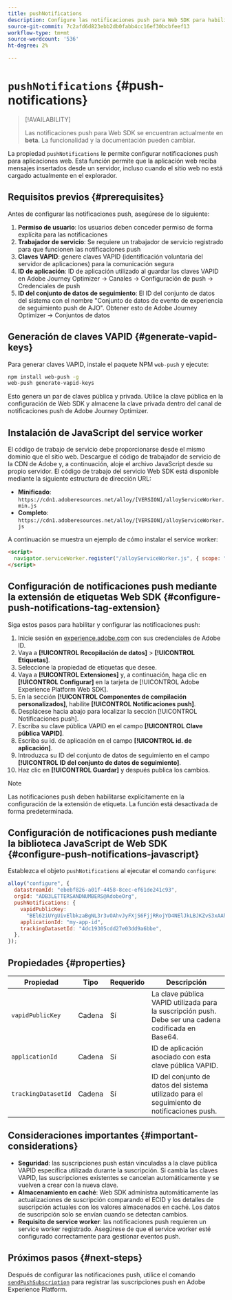 ```yaml
---
title: pushNotifications
description: Configure las notificaciones push para Web SDK para habilitar la mensajería push basada en el explorador.
source-git-commit: 7c2afd6d823ebb2db0fabb4cc16ef30bcbfeef13
workflow-type: tm+mt
source-wordcount: '536'
ht-degree: 2%

---
```



# `pushNotifications` {#push-notifications}

>[!AVAILABILITY]
>
> Las notificaciones push para Web SDK se encuentran actualmente en **beta**. La funcionalidad y la documentación pueden cambiar.

La propiedad `pushNotifications` le permite configurar notificaciones push para aplicaciones web. Esta función permite que la aplicación web reciba mensajes insertados desde un servidor, incluso cuando el sitio web no está cargado actualmente en el explorador.

## Requisitos previos {#prerequisites}

Antes de configurar las notificaciones push, asegúrese de lo siguiente:

1. **Permiso de usuario**: los usuarios deben conceder permiso de forma explícita para las notificaciones
2. **Trabajador de servicio**: Se requiere un trabajador de servicio registrado para que funcionen las notificaciones push
3. **Claves VAPID**: genere claves VAPID (identificación voluntaria del servidor de aplicaciones) para la comunicación segura
4. **ID de aplicación**: ID de aplicación utilizado al guardar las claves VAPID en Adobe Journey Optimizer -> Canales -> Configuración de push -> Credenciales de push
5. **ID del conjunto de datos de seguimiento**: El ID del conjunto de datos del sistema con el nombre &quot;Conjunto de datos de evento de experiencia de seguimiento push de AJO&quot;. Obtener esto de Adobe Journey Optimizer -> Conjuntos de datos

## Generación de claves VAPID {#generate-vapid-keys}

Para generar claves VAPID, instale el paquete NPM `web-push` y ejecute:

```bash
npm install web-push -g
web-push generate-vapid-keys
```

Esto genera un par de claves pública y privada. Utilice la clave pública en la configuración de Web SDK y almacene la clave privada dentro del canal de notificaciones push de Adobe Journey Optimizer.

## Instalación de JavaScript del service worker

El código de trabajo de servicio debe proporcionarse desde el mismo dominio que el sitio web. Descargue el código de trabajador de servicio de la CDN de Adobe y, a continuación, aloje el archivo JavaScript desde su propio servidor. El código de trabajo del servicio Web SDK está disponible mediante la siguiente estructura de dirección URL:

- **Minificado**: `https://cdn1.adoberesources.net/alloy/[VERSION]/alloyServiceWorker.min.js`
- **Completo**: `https://cdn1.adoberesources.net/alloy/[VERSION]/alloyServiceWorker.js`

A continuación se muestra un ejemplo de cómo instalar el service worker:

```html
<script>
  navigator.serviceWorker.register("/alloyServiceWorker.js", { scope: "/" });
</script>
```

## Configuración de notificaciones push mediante la extensión de etiquetas Web SDK {#configure-push-notifications-tag-extension}

Siga estos pasos para habilitar y configurar las notificaciones push:

1. Inicie sesión en [experience.adobe.com](https://experience.adobe.com) con sus credenciales de Adobe ID.
1. Vaya a **[!UICONTROL Recopilación de datos]** > **[!UICONTROL Etiquetas]**.
1. Seleccione la propiedad de etiquetas que desee.
1. Vaya a **[!UICONTROL Extensiones]** y, a continuación, haga clic en **[!UICONTROL Configurar]** en la tarjeta de [!UICONTROL Adobe Experience Platform Web SDK].
1. En la sección **[!UICONTROL Componentes de compilación personalizados]**, habilite **[!UICONTROL Notificaciones push]**.
1. Desplácese hacia abajo para localizar la sección [!UICONTROL Notificaciones push].
1. Escriba su clave pública VAPID en el campo **[!UICONTROL Clave pública VAPID]**.
1. Escriba su id. de aplicación en el campo **[!UICONTROL id. de aplicación]**.
1. Introduzca su ID del conjunto de datos de seguimiento en el campo **[!UICONTROL ID del conjunto de datos de seguimiento]**.
1. Haz clic en **[!UICONTROL Guardar]** y después publica los cambios.

>[!NOTE]
>
> Las notificaciones push deben habilitarse explícitamente en la configuración de la extensión de etiqueta. La función está desactivada de forma predeterminada.

## Configuración de notificaciones push mediante la biblioteca JavaScript de Web SDK {#configure-push-notifications-javascript}

Establezca el objeto `pushNotifications` al ejecutar el comando `configure`:

```js
alloy("configure", {
  datastreamId: "ebebf826-a01f-4458-8cec-ef61de241c93",
  orgId: "ADB3LETTERSANDNUMBERS@AdobeOrg",
  pushNotifications: {
    vapidPublicKey:
      "BEl62iUYgUivElbkzaBgNL3r3vOAhvJyFXjS6FjjRRojYD4NElJkLBJKZvS3xAAh4_gE3WnMaZNu_KGP4jAQlJz",
    applicationId: "my-app-id",
    trackingDatasetId: "4dc19305cdd27e03dd9a6bbe",
  },
});
```

## Propiedades {#properties}

| Propiedad | Tipo | Requerido | Descripción |
|---------|----|---------|-----------|
| `vapidPublicKey` | Cadena | Sí | La clave pública VAPID utilizada para la suscripción push. Debe ser una cadena codificada en Base64. |
| `applicationId` | Cadena | Sí | ID de aplicación asociado con esta clave pública VAPID. |
| `trackingDatasetId` | Cadena | Sí | ID del conjunto de datos del sistema utilizado para el seguimiento de notificaciones push. |

## Consideraciones importantes {#important-considerations}

- **Seguridad**: las suscripciones push están vinculadas a la clave pública VAPID específica utilizada durante la suscripción. Si cambia las claves VAPID, las suscripciones existentes se cancelan automáticamente y se vuelven a crear con la nueva clave.
- **Almacenamiento en caché**: Web SDK administra automáticamente las actualizaciones de suscripción comparando el ECID y los detalles de suscripción actuales con los valores almacenados en caché. Los datos de suscripción solo se envían cuando se detectan cambios.
- **Requisito de service worker**: las notificaciones push requieren un service worker registrado. Asegúrese de que el service worker esté configurado correctamente para gestionar eventos push.

## Próximos pasos {#next-steps}

Después de configurar las notificaciones push, utilice el comando [`sendPushSubscription`](../sendPushSubscription.md) para registrar las suscripciones push en Adobe Experience Platform.
